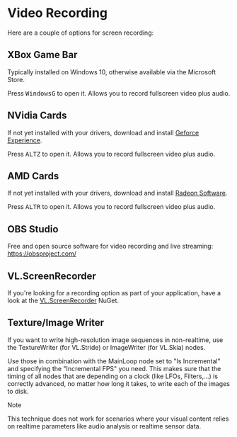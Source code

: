 # Video Recording

Here are a couple of options for screen recording:

## XBox Game Bar
Typically installed on Windows 10, otherwise available via the Microsoft Store. 

Press <span class="keyseq"><kbd>Windows</kbd><kbd>G</kbd></span> to open it. Allows you to record fullscreen video plus audio.

## NVidia Cards
If not yet installed with your drivers, download and install [Geforce Experience](https://www.nvidia.com/de-de/geforce/geforce-experience/).

Press <span class="keyseq"><kbd>ALT</kbd><kbd>Z</kbd></span> to open it. Allows you to record fullscreen video plus audio.

## AMD Cards

If not yet installed with your drivers, download and install [Radeon Software](https://www.amd.com/en/technologies/radeon-software-gaming-media).

Press <span class="keyseq"><kbd>ALT</kbd><kbd>R</kbd></span> to open it. Allows you to record fullscreen video plus audio.

## OBS Studio

Free and open source software for video recording and live streaming: https://obsproject.com/

## VL.ScreenRecorder
If you're looking for a recording option as part of your application, have a look at the [VL.ScreenRecorder](https://www.nuget.org/packages/VL.ScreenRecorder) NuGet.

## Texture/Image Writer
If you want to write high-resolution image sequences in non-realtime, use the TextureWriter (for VL.Stride) or ImageWriter (for VL.Skia) nodes. 

Use those in combination with the MainLoop node set to "Is Incremental" and specifying the "Incremental FPS" you need. This makes sure that the timing of all nodes that are depending on a clock (like LFOs, Filters,...) is correctly advanced, no matter how long it takes, to write each of the images to disk. 

> [!NOTE]
> This technique does not work for scenarios where your visual content relies on realtime parameters like audio analysis or realtime sensor data.